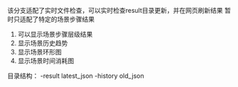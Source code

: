 该分支适配了实时文件检查，可以实时检查result目录更新，并在网页刷新结果
暂时只适配了特定的场景步骤结果
1. 可以显示场景步骤层级结果
2. 显示场景历史趋势
3. 显示场景环形图
4. 显示场景时间消耗图

目录结构：
-result
    latest_json
    -history
        old_json
